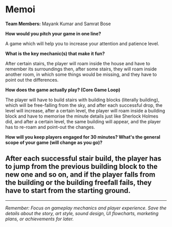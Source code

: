 
# Memoi

**Team Members:** Mayank Kumar and Samrat Bose

**How would you pitch your game in one line?**

A game which will help you to increase your attention and patience level.

**What is the key mechanic(s) that make it fun?**

After certain stairs, the player will roam inside the house and have to remember its surroundings then, after some stairs, they will roam inside another room, in which some things would be missing, and they have to point out the differences.

**How does the game actually play? (Core Game Loop)**

The player will have to build stairs with building blocks (literally building), which will be free-falling from the sky, and after each successful drop, the level will increase, after a certain level, the player will roam inside a building block and have to memorise the minute details just like Sherlock Holmes did, and after a certain level, the same building will appear, and the player has to re-roam and point-out the changes.

**How will you keep players engaged for 30 minutes? What's the general scope of your game (will change as you go)?**

After each successful stair build, the player has to jump from the previous building block to the new one and so on, and if the player falls from the building or the building freefall fails, they have to start from the starting ground.
-
---
*Remember: Focus on gameplay mechanics and player experience. Save the details about the story, art style, sound design, UI flowcharts, marketing plans, or achievements for later.*
